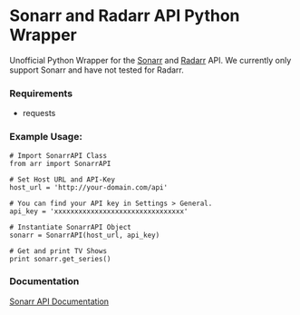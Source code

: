 Sonarr and Radarr API Python Wrapper
==========================

Unofficial Python Wrapper for the [Sonarr](https://github.com/Sonarr/Sonarr) and [Radarr](https://github.com/Radarr/Radarr) API. We currently only support Sonarr and have not tested for Radarr. 

### Requirements
- requests

### Example Usage:

```
# Import SonarrAPI Class
from arr import SonarrAPI

# Set Host URL and API-Key
host_url = 'http://your-domain.com/api'

# You can find your API key in Settings > General.
api_key = 'xxxxxxxxxxxxxxxxxxxxxxxxxxxxxxxx'

# Instantiate SonarrAPI Object
sonarr = SonarrAPI(host_url, api_key)

# Get and print TV Shows
print sonarr.get_series()
```

### Documentation

[Sonarr API Documentation](https://github.com/Sonarr/Sonarr/wiki/API)
